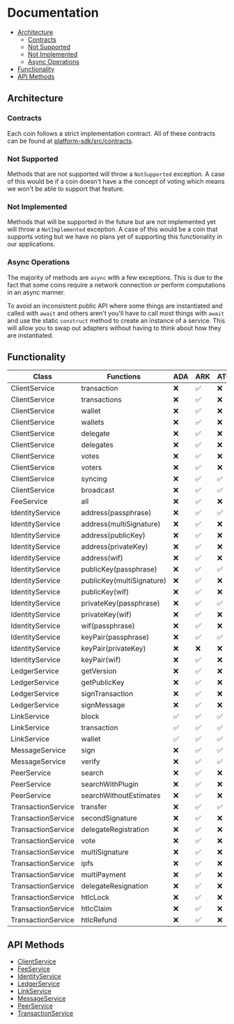 # Documentation

<!-- START doctoc generated TOC please keep comment here to allow auto update -->
<!-- DON'T EDIT THIS SECTION, INSTEAD RE-RUN doctoc TO UPDATE -->


- [Architecture](#architecture)
  - [Contracts](#contracts)
  - [Not Supported](#not-supported)
  - [Not Implemented](#not-implemented)
  - [Async Operations](#async-operations)
- [Functionality](#functionality)
- [API Methods](#api-methods)

<!-- END doctoc generated TOC please keep comment here to allow auto update -->

## Architecture

### Contracts

Each coin follows a strict implementation contract. All of these contracts can be found at [platform-sdk/src/contracts](https://github.com/ArkEcosystem/platform-sdk/tree/master/packages/platform-sdk/src/contracts).

### Not Supported

Methods that are not supported will throw a `NotSupported` exception. A case of this would be if a coin doesn't have a the concept of voting which means we won't be able to support that feature.

### Not Implemented

Methods that will be supported in the future but are not implemented yet will throw a `NotImplemented` exception. A case of this would be a coin that supports voting but we have no plans yet of supporting this functionality in our applications.

### Async Operations

The majority of methods are `async` with a few exceptions. This is due to the fact that some coins require a network connection or perform computations in an async manner.

To avoid an inconsistent public API where some things are instantiated and called with `await` and others aren't you'll have to call most things with `await` and use the static `construct` method to create an instance of a service. This will allow you to swap out adapters without having to think about how they are instantiated.

## Functionality

| Class              | Functions                 | ADA                | ARK                | ATOM               | BTC                | EOS                | ETH                | LSK                | NEO                | TRX                | XLM                | XMR                | XRP                |
| ------------------ | ------------------------- | ------------------ | ------------------ | ------------------ | ------------------ | ------------------ | ------------------ | ------------------ | ------------------ | ------------------ | ------------------ | ------------------ | ------------------ |
| ClientService      | transaction               | :x:                | :white_check_mark: | :x:                | :white_check_mark: | :x:                | :x:                | :white_check_mark: | :x:                | :white_check_mark: | :white_check_mark: | :x:                | :white_check_mark: |
| ClientService      | transactions              | :x:                | :white_check_mark: | :x:                | :x:                | :x:                | :x:                | :white_check_mark: | :white_check_mark: | :x:                | :white_check_mark: | :x:                | :white_check_mark: |
| ClientService      | wallet                    | :x:                | :white_check_mark: | :x:                | :white_check_mark: | :white_check_mark: | :x:                | :white_check_mark: | :x:                | :white_check_mark: | :white_check_mark: | :x:                | :white_check_mark: |
| ClientService      | wallets                   | :x:                | :white_check_mark: | :x:                | :x:                | :x:                | :x:                | :white_check_mark: | :x:                | :x:                | :x:                | :x:                | :x:                |
| ClientService      | delegate                  | :x:                | :white_check_mark: | :x:                | :x:                | :x:                | :x:                | :white_check_mark: | :x:                | :x:                | :x:                | :x:                | :x:                |
| ClientService      | delegates                 | :x:                | :white_check_mark: | :x:                | :x:                | :x:                | :x:                | :white_check_mark: | :x:                | :x:                | :x:                | :x:                | :x:                |
| ClientService      | votes                     | :x:                | :white_check_mark: | :x:                | :x:                | :x:                | :x:                | :x:                | :x:                | :x:                | :x:                | :x:                | :x:                |
| ClientService      | voters                    | :x:                | :white_check_mark: | :x:                | :x:                | :x:                | :x:                | :x:                | :x:                | :x:                | :x:                | :x:                | :x:                |
| ClientService      | syncing                   | :x:                | :white_check_mark: | :white_check_mark: | :x:                | :x:                | :x:                | :x:                | :x:                | :x:                | :x:                | :x:                | :x:                |
| ClientService      | broadcast                 | :x:                | :white_check_mark: | :white_check_mark: | :white_check_mark: | :white_check_mark: | :x:                | :white_check_mark: | :white_check_mark: | :x:                | :white_check_mark: | :x:                | :white_check_mark: |
| FeeService         | all                       | :x:                | :white_check_mark: | :x:                | :x:                | :x:                | :x:                | :x:                | :x:                | :x:                | :x:                | :x:                | :x:                |
| IdentityService    | address(passphrase)       | :x:                | :white_check_mark: | :white_check_mark: | :white_check_mark: | :x:                | :x:                | :white_check_mark: | :white_check_mark: | :x:                | :white_check_mark: | :x:                | :white_check_mark: |
| IdentityService    | address(multiSignature)   | :x:                | :white_check_mark: | :x:                | :white_check_mark: | :x:                | :x:                | :x:                | :x:                | :x:                | :x:                | :x:                | :x:                |
| IdentityService    | address(publicKey)        | :x:                | :white_check_mark: | :x:                | :white_check_mark: | :x:                | :white_check_mark: | :x:                | :white_check_mark: | :x:                | :x:                | :x:                | :white_check_mark: |
| IdentityService    | address(privateKey)       | :x:                | :white_check_mark: | :x:                | :white_check_mark: | :x:                | :white_check_mark: | :x:                | :white_check_mark: | :x:                | :white_check_mark: | :x:                | :x:                |
| IdentityService    | address(wif)              | :x:                | :white_check_mark: | :x:                | :white_check_mark: | :x:                | :x:                | :x:                | :white_check_mark: | :x:                | :x:                | :x:                | :x:                |
| IdentityService    | publicKey(passphrase)     | :x:                | :white_check_mark: | :white_check_mark: | :white_check_mark: | :x:                | :x:                | :white_check_mark: | :white_check_mark: | :x:                | :white_check_mark: | :x:                | :x:                |
| IdentityService    | publicKey(multiSignature) | :x:                | :white_check_mark: | :x:                | :x:                | :x:                | :x:                | :x:                | :x:                | :x:                | :x:                | :x:                | :x:                |
| IdentityService    | publicKey(wif)            | :x:                | :white_check_mark: | :x:                | :white_check_mark: | :x:                | :x:                | :x:                | :white_check_mark: | :x:                | :x:                | :x:                | :x:                |
| IdentityService    | privateKey(passphrase)    | :x:                | :white_check_mark: | :white_check_mark: | :white_check_mark: | :x:                | :x:                | :white_check_mark: | :white_check_mark: | :x:                | :white_check_mark: | :x:                | :x:                |
| IdentityService    | privateKey(wif)           | :x:                | :white_check_mark: | :x:                | :white_check_mark: | :x:                | :x:                | :x:                | :white_check_mark: | :x:                | :x:                | :x:                | :x:                |
| IdentityService    | wif(passphrase)           | :x:                | :white_check_mark: | :x:                | :white_check_mark: | :x:                | :x:                | :x:                | :white_check_mark: | :x:                | :x:                | :x:                | :x:                |
| IdentityService    | keyPair(passphrase)       | :x:                | :white_check_mark: | :white_check_mark: | :white_check_mark: | :x:                | :x:                | :white_check_mark: | :white_check_mark: | :x:                | :white_check_mark: | :x:                | :white_check_mark: |
| IdentityService    | keyPair(privateKey)       | :x:                | :x:                | :x:                | :white_check_mark: | :x:                | :white_check_mark: | :x:                | :white_check_mark: | :x:                | :white_check_mark: | :x:                | :x:                |
| IdentityService    | keyPair(wif)              | :x:                | :white_check_mark: | :x:                | :white_check_mark: | :x:                | :x:                | :x:                | :white_check_mark: | :x:                | :x:                | :x:                | :x:                |
| LedgerService      | getVersion                | :x:                | :white_check_mark: | :x:                | :x:                | :x:                | :x:                | :x:                | :x:                | :x:                | :x:                | :x:                | :x:                |
| LedgerService      | getPublicKey              | :x:                | :white_check_mark: | :x:                | :x:                | :x:                | :x:                | :x:                | :x:                | :x:                | :x:                | :x:                | :x:                |
| LedgerService      | signTransaction           | :x:                | :white_check_mark: | :x:                | :x:                | :x:                | :x:                | :x:                | :x:                | :x:                | :x:                | :x:                | :x:                |
| LedgerService      | signMessage               | :x:                | :white_check_mark: | :x:                | :x:                | :x:                | :x:                | :x:                | :x:                | :x:                | :x:                | :x:                | :x:                |
| LinkService        | block                     | :white_check_mark: | :white_check_mark: | :white_check_mark: | :white_check_mark: | :white_check_mark: | :white_check_mark: | :white_check_mark: | :white_check_mark: | :white_check_mark: | :white_check_mark: | :white_check_mark: | :white_check_mark: |
| LinkService        | transaction               | :white_check_mark: | :white_check_mark: | :white_check_mark: | :white_check_mark: | :white_check_mark: | :white_check_mark: | :white_check_mark: | :white_check_mark: | :white_check_mark: | :white_check_mark: | :white_check_mark: | :white_check_mark: |
| LinkService        | wallet                    | :white_check_mark: | :white_check_mark: | :white_check_mark: | :white_check_mark: | :white_check_mark: | :white_check_mark: | :white_check_mark: | :white_check_mark: | :white_check_mark: | :white_check_mark: | :white_check_mark: | :white_check_mark: |
| MessageService     | sign                      | :x:                | :white_check_mark: | :white_check_mark: | :white_check_mark: | :white_check_mark: | :white_check_mark: | :white_check_mark: | :white_check_mark: | :x:                | :white_check_mark: | :x:                | :white_check_mark: |
| MessageService     | verify                    | :x:                | :white_check_mark: | :white_check_mark: | :white_check_mark: | :white_check_mark: | :white_check_mark: | :white_check_mark: | :white_check_mark: | :x:                | :white_check_mark: | :x:                | :white_check_mark: |
| PeerService        | search                    | :x:                | :white_check_mark: | :x:                | :x:                | :x:                | :x:                | :x:                | :x:                | :x:                | :x:                | :x:                | :x:                |
| PeerService        | searchWithPlugin          | :x:                | :white_check_mark: | :x:                | :x:                | :x:                | :x:                | :x:                | :x:                | :x:                | :x:                | :x:                | :x:                |
| PeerService        | searchWithoutEstimates    | :x:                | :white_check_mark: | :x:                | :x:                | :x:                | :x:                | :x:                | :x:                | :x:                | :x:                | :x:                | :x:                |
| TransactionService | transfer                  | :x:                | :white_check_mark: | :white_check_mark: | :white_check_mark: | :x:                | :white_check_mark: | :white_check_mark: | :white_check_mark: | :white_check_mark: | :white_check_mark: | :x:                | :white_check_mark: |
| TransactionService | secondSignature           | :x:                | :white_check_mark: | :x:                | :x:                | :x:                | :x:                | :white_check_mark: | :x:                | :x:                | :x:                | :x:                | :x:                |
| TransactionService | delegateRegistration      | :x:                | :white_check_mark: | :x:                | :x:                | :x:                | :x:                | :white_check_mark: | :x:                | :x:                | :x:                | :x:                | :x:                |
| TransactionService | vote                      | :x:                | :white_check_mark: | :x:                | :x:                | :x:                | :x:                | :white_check_mark: | :x:                | :x:                | :x:                | :x:                | :x:                |
| TransactionService | multiSignature            | :x:                | :white_check_mark: | :x:                | :x:                | :x:                | :x:                | :white_check_mark: | :x:                | :x:                | :x:                | :x:                | :x:                |
| TransactionService | ipfs                      | :x:                | :white_check_mark: | :x:                | :x:                | :x:                | :x:                | :x:                | :x:                | :x:                | :x:                | :x:                | :x:                |
| TransactionService | multiPayment              | :x:                | :white_check_mark: | :x:                | :x:                | :x:                | :x:                | :x:                | :x:                | :x:                | :x:                | :x:                | :x:                |
| TransactionService | delegateResignation       | :x:                | :white_check_mark: | :x:                | :x:                | :x:                | :x:                | :x:                | :x:                | :x:                | :x:                | :x:                | :x:                |
| TransactionService | htlcLock                  | :x:                | :white_check_mark: | :x:                | :x:                | :x:                | :x:                | :x:                | :x:                | :x:                | :x:                | :x:                | :x:                |
| TransactionService | htlcClaim                 | :x:                | :white_check_mark: | :x:                | :x:                | :x:                | :x:                | :x:                | :x:                | :x:                | :x:                | :x:                | :x:                |
| TransactionService | htlcRefund                | :x:                | :white_check_mark: | :x:                | :x:                | :x:                | :x:                | :x:                | :x:                | :x:                | :x:                | :x:                | :x:                |

## API Methods

-   [ClientService](./services/client.md)
-   [FeeService](./services/fee.md)
-   [IdentityService](./services/identity.md)
-   [LedgerService](./services/ledger.md)
-   [LinkService](./services/link.md)
-   [MessageService](./services/message.md)
-   [PeerService](./services/peer.md)
-   [TransactionService](./services/transaction.md)
